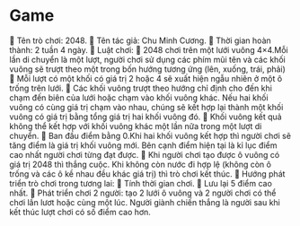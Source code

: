 # Game

	Tên trò chơi: 2048. 
	Tên tác giả: Chu Minh Cương.
	Thời gian hoàn thành: 2 tuần 4 ngày.
	Luật chơi:
	2048 chơi trên một lưới vuông 4×4.Mỗi lần di chuyển là một lượt, người chơi sử dụng các phím mũi tên và các khối vuông sẽ trượt theo một trong bốn hướng tương ứng (lên, xuống, trái, phải)
	Mỗi lượt có một khối có giá trị 2 hoặc 4 sẽ xuất hiện ngẫu nhiên ở một ô trống trên lưới.
	Các khối vuông trượt theo hướng chỉ định cho đến khi chạm đến biên của lưới hoặc chạm vào khối vuông khác. Nếu hai khối vuông có cùng giá trị chạm vào nhau, chúng sẽ kết hợp lại thành một khối vuông có giá trị bằng tổng giá trị hai khối vuông đó.
	Khối vuông kết quả không thể kết hợp với khối vuông khác một lần nữa trong một lượt di chuyển.
	Ban đầu điểm bằng 0.Khi hai khối vuông kết hợp thì người chơi sẽ tăng điểm là giá trị khối vuông mới. Bên cạnh điểm hiện tại là kỉ lục điểm cao nhất người chơi từng đạt được.
	Khi người chơi tạo được ô vuông có giá trị 2048 thì thắng cuộc. Khi không còn nước đi hợp lệ (không còn ô trống và các ô kề nhau đều khác giá trị) thì trò chơi kết thúc.
	Hướng phát triển trò chơi trong tương lai:
	Tính thời gian chơi.
	Lưu lại 5 điểm cao nhất.
	Phát triển chơi 2 người: tạo 2 lưới ô vuông và 2 người chơi có thể chơi lần lươt hoặc cùng một lúc. Người giành chiến thắng là người sau khi kết thúc lượt chơi có số điểm cao hơn.
